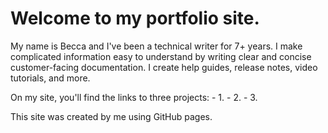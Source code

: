 # Welcome to my portfolio site. 

<p>My name is Becca and I've been a technical writer for 7+ years. I make complicated information easy to understand by writing clear and concise customer-facing documentation. I create help guides, release notes, video tutorials, and more.</p>

<p>On my site, you'll find the links to three projects: 
- 1. 
- 2. 
- 3. 
  
</p>

<p>This site was created by me using GitHub pages.</p>
